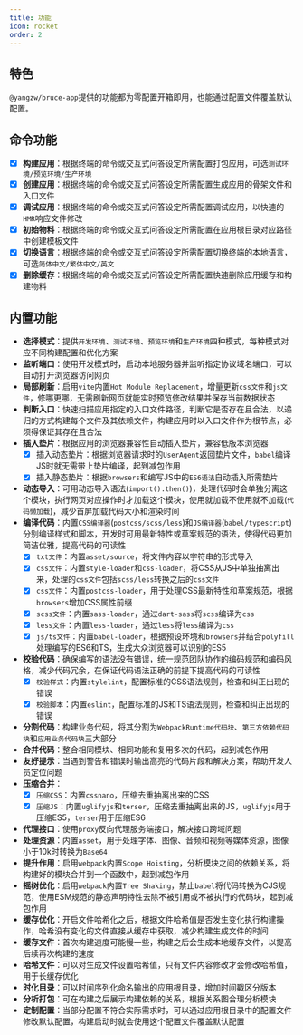 ```yaml
---
title: 功能
icon: rocket
order: 2
---
```


## 特色

`@yangzw/bruce-app`提供的功能都为零配置开箱即用，也能通过配置文件覆盖默认配置。

## 命令功能

- [x] **构建应用**：根据终端的命令或交互式问答设定所需配置打包应用，可选`测试环境/预览环境/生产环境`
- [x] **创建应用**：根据终端的命令或交互式问答设定所需配置生成应用的骨架文件和入口文件
- [x] **调试应用**：根据终端的命令或交互式问答设定所需配置调试应用，以快速的`HMR`响应文件修改
- [x] **初始物料**：根据终端的命令或交互式问答设定所需配置在应用根目录对应路径中创建模板文件
- [x] **切换语言**：根据终端的命令或交互式问答设定所需配置切换终端的本地语言，可选`简体中文/繁体中文/英文`
- [x] **删除缓存**：根据终端的命令或交互式问答设定所需配置快速删除应用缓存和构建物料

## 内置功能

- **选择模式**：提供`开发环境`、`测试环境`、`预览环境`和`生产环境`四种模式，每种模式对应不同构建配置和优化方案
- **监听端口**：使用开发模式时，启动本地服务器并监听指定协议域名端口，可以自动打开浏览器访问网页
- **局部刷新**：启用`vite`内置`Hot Module Replacement`，增量更新`css文件`和`js文件`，修哪更哪，无需刷新网页就能实时预览修改结果并保存当前数据状态
- **判断入口**：快速扫描应用指定的入口文件路径，判断它是否存在且合法，以递归的方式构建每个文件及其依赖文件，构建应用时以入口文件作为根节点，必须得保证其存在且合法
- **插入垫片**：根据应用的浏览器兼容性自动插入垫片，兼容低版本浏览器
	- [x] 插入动态垫片：根据浏览器请求时的`UserAgent`返回垫片文件，`babel`编译JS时就无需带上垫片编译，起到减包作用
	- [x] 插入静态垫片：根据`browsers`和编写JS中的`ES6语法`自动插入所需垫片
- **动态导入**：可用动态导入语法(`import().then()`)，处理代码时会单独分离这个模块，执行网页对应操作时才加载这个模块，使用就加载不使用就不加载(`代码懒加载`)，减少首屏加载代码大小和渲染时间
- **编译代码**：内置`CSS编译器`(`postcss/scss/less`)和`JS编译器`(`babel/typescript`)分别编译样式和脚本，开发时可用最新特性或草案规范的语法，使得代码更加简洁优雅，提高代码的可读性
	- [x] `txt文件`：内置`asset/source`，将文件内容以字符串的形式导入
	- [x] `css文件`：内置`style-loader`和`css-loader`，将CSS从JS中单独抽离出来，处理的`css文件`包括`scss/less`转换之后的`css文件`
	- [x] `css文件`：内置`postcss-loader`，用于处理CSS最新特性和草案规范，根据`browsers`增加CSS属性前缀
	- [x] `scss文件`：内置`sass-loader`，通过`dart-sass`将`scss`编译为`css`
	- [x] `less文件`：内置`less-loader`，通过`less`将`less`编译为`css`
	- [x] `js/ts文件`：内置`babel-loader`，根据预设环境和`browsers`并结合`polyfill`处理编写的ES6和TS，生成大众浏览器可以识别的ES5
- **校验代码**：确保编写的语法没有错误，统一规范团队协作的编码规范和编码风格，减少代码冗余，在保证代码语法正确的前提下提高代码的可读性
	- [x] `校验样式`：内置`stylelint`，配置标准的CSS语法规则，检查和纠正出现的错误
	- [x] `校验脚本`：内置`eslint`，配置标准的JS和TS语法规则，检查和纠正出现的错误
- **分割代码**：构建业务代码，将其分割为`WebpackRuntime代码块`、`第三方依赖代码块`和`应用业务代码块`三大部分
- **合并代码**：整合相同模块、相同功能和复用多次的代码，起到减包作用
- **友好提示**：当遇到警告和错误时输出高亮的代码片段和解决方案，帮助开发人员定位问题
- **压缩合并**：
	- [x] `压缩CSS`：内置`cssnano`，压缩去重抽离出来的CSS
	- [x] `压缩JS`：内置`uglifyjs`和`terser`，压缩去重抽离出来的JS，`uglifyjs`用于压缩ES5，`terser`用于压缩ES6
- **代理接口**：使用`proxy`反向代理服务端接口，解决接口跨域问题
- **处理资源**：内置`asset`，用于处理字体、图像、音频和视频等媒体资源，图像小于10k时转换为`Base64`
- **提升作用**：启用`webpack`内置`Scope Hoisting`，分析模块之间的依赖关系，将构建好的模块合并到一个函数中，起到减包作用
- **摇树优化**：启用`webpack`内置`Tree Shaking`，禁止`babel`将代码转换为CJS规范，使用ESM规范的静态声明特性去除不被引用或不被执行的代码块，起到减包作用
- **缓存优化**：开启文件哈希化之后，根据文件哈希值是否发生变化执行构建操作，哈希没有变化的文件直接从缓存中获取，减少构建生成文件的时间
- **缓存文件**：首次构建速度可能慢一些，构建之后会生成本地缓存文件，以提高后续再次构建的速度
- **哈希文件**：可以对生成文件设置哈希值，只有文件内容修改才会修改哈希值，用于长缓存优化
- **时化目录**：可以时间序列化命名输出的应用根目录，增加时间戳区分版本
- **分析打包**：可在构建之后展示构建依赖的关系，根据关系图合理分析模块
- **定制配置**：当部分配置不符合实际需求时，可以通过应用根目录中的配置文件修改默认配置，构建启动时就会使用这个配置文件覆盖默认配置